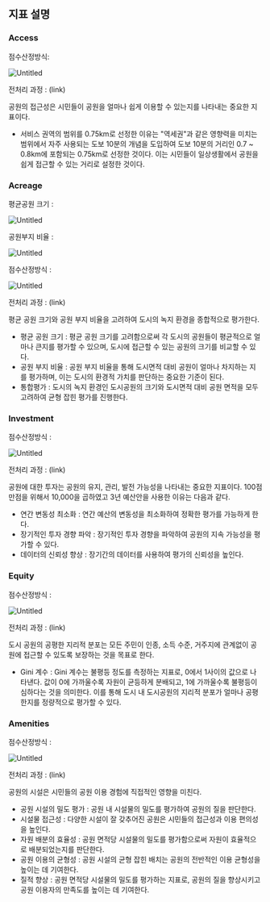 ## 지표 설명

### Access

점수산정방식: 

![Untitled](https://prod-files-secure.s3.us-west-2.amazonaws.com/0c79766f-e6e5-47fb-bb1f-6711656123dd/d8bdb67c-8d16-45a0-85f5-d2483384deea/Untitled.png)

전처리 과정 : (link)

공원의 접근성은 시민들이 공원을 얼마나 쉽게 이용할 수 있는지를 나타내는 중요한 지표이다. 

- 서비스 권역의 범위를 0.75km로 선정한 이유는 "역세권"과 같은 영향력을 미치는 범위에서 자주 사용되는 도보 10분의 개념을 도입하여 도보 10분의 거리인 0.7 ~ 0.8km에 포함되는 0.75km로 선정한 것이다. 이는 시민들이 일상생활에서 공원을 쉽게 접근할 수 있는 거리로 설정한 것이다.

### Acreage

평균공원 크기 : 

![Untitled](https://prod-files-secure.s3.us-west-2.amazonaws.com/0c79766f-e6e5-47fb-bb1f-6711656123dd/d6bb44cf-201b-4f51-90aa-8c6d67c4e887/Untitled.png)

공원부지 비율 : 

![Untitled](https://prod-files-secure.s3.us-west-2.amazonaws.com/0c79766f-e6e5-47fb-bb1f-6711656123dd/b8dd29d8-e9c3-41a6-9fbb-3e867e57d1f3/Untitled.png)

점수산정방식 : 

![Untitled](https://prod-files-secure.s3.us-west-2.amazonaws.com/0c79766f-e6e5-47fb-bb1f-6711656123dd/1a298fb8-2baf-45ba-8d6f-75b16a8f1c96/Untitled.png)

전처리 과정 : (link)

평균 공원 크기와 공원 부지 비율을 고려하여 도시의 녹지 환경을 종합적으로 평가한다.

- 평균 공원 크기 : 평균 공원 크기를 고려함으로써 각 도시의 공원들이 평균적으로 얼마나 큰지를 평가할 수 있으며, 도시에 접근할 수 있는 공원의 크기를 비교할 수 있다.
- 공원 부지 비율 : 공원 부지 비율을 통해 도시면적 대비 공원이 얼마나 차지하는 지를 평가하며, 이는 도시의 환경적 가치를 판단하는 중요한 기준이 된다.
- 통합평가 : 도시의 녹지 환경인 도시공원의 크기와 도시면적 대비 공원 면적을 모두 고려하여 균형 잡힌 평가를 진행한다.

### Investment

점수산정방식 : 

![Untitled](https://prod-files-secure.s3.us-west-2.amazonaws.com/0c79766f-e6e5-47fb-bb1f-6711656123dd/0387f712-1e15-4db3-b87c-b48732d1c98a/Untitled.png)

전처리 과정 : (link)

공원에 대한 투자는 공원의 유지, 관리, 발전 가능성을 나타내는 중요한 지표이다. 100점 만점을 위해서 10,000을 곱하였고 3년 예산안을 사용한 이유는 다음과 같다.

- 연간 변동성 최소화 : 연간 예산의 변동성을 최소화하여 정확한 평가를 가능하게 한다.
- 장기적인 투자 경향 파악 : 장기적인 투자 경향을 파악하여 공원의 지속 가능성을 평가할 수 있다.
- 데이터의 신뢰성 향상 : 장기간의 데이터를 사용하여 평가의 신뢰성을 높인다.

### Equity

점수산정방식 : 

![Untitled](https://prod-files-secure.s3.us-west-2.amazonaws.com/0c79766f-e6e5-47fb-bb1f-6711656123dd/845e50f8-935e-44af-9634-7f2e823e1310/Untitled.png)

전처리 과정 : (link)

도시 공원의 공평한 지리적 분포는 모든 주민이 인종, 소득 수준, 거주지에 관계없이 공원에 접근할 수 있도록 보장하는 것을 목표로 한다.

- Gini 계수 : Gini 계수는 불평등 정도를 측정하는 지표로, 0에서 1사이의 값으로 나타낸다. 값이 0에 가까울수록 자원이 균등하게 분배되고, 1에 가까울수록 불평등이 심하다는 것을 의미한다. 이를 통해 도시 내 도시공원의 지리적 분포가 얼마나 공평한지를 정량적으로 평가할 수 있다.

### Amenities

점수산정방식 : 

![Untitled](https://prod-files-secure.s3.us-west-2.amazonaws.com/0c79766f-e6e5-47fb-bb1f-6711656123dd/8a469b4c-c912-44f7-b17a-dbea72447de5/Untitled.png)

전처리 과정 : (link)

공원의 시설은 시민들의 공원 이용 경험에 직접적인 영향을 미친다.

- 공원 시설의 밀도 평가 : 공원 내 시설물의 밀도를 평가하여 공원의 질을 판단한다.
- 시설물 접근성 : 다양한 시설이 잘 갖추어진 공원은 시민들의 접근성과 이용 편의성을 높인다.
- 자원 배분의 효율성 : 공원 면적당 시설물의 밀도를 평가함으로써 자원이 효율적으로 배분되었는지를 판단한다.
- 공원 이용의 균형성 : 공원 시설의 균형 잡힌 배치는 공원의 전반적인 이용 균형성을 높이는 데 기여한다.
- 질적 향상 : 공원 면적당 시설물의 밀도를 평가하는 지표로, 공원의 질을 향상시키고 공원 이용자의 만족도를 높이는 데 기여한다.
